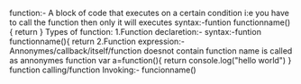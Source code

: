 function:- A block of code that executes on a certain condition i:e you have to call the function then only it will executes
syntax:-funtion functionname(){
return
}
Types of function:
1.Function declaretion:-
syntax:-funtion functionname(){
return
2.Function expression:-
Annonymes/callback/itself/function doesnot contain function name is called as annonymes function
var a=function(){
return console.log("hello world")
}
function calling/function Invoking:-
funcionname()
